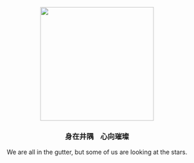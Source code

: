 <div align="center">
  <p>
    <img height="260" src="https://avatars.githubusercontent.com/u/42245459?v=4" />
  </p>
  <p>
    <h3>身在井隅&nbsp;&nbsp;&nbsp;&nbsp;心向璀璨</h3>
    <p>We are all in the gutter, but some of us are looking at the stars.</p>
  </p>
<!--   <p>
    <img src="https://img.shields.io/github/followers/align" />
    <img src="https://img.shields.io/github/stars/align">
    <img src="https://visitor-badge.laobi.icu/badge?page_id=align.align.README.md" />
  </p> -->
</div>


<!--
**align/align** is a ✨ _special_ ✨ repository because its `README.md` (this file) appears on your GitHub profile.

Here are some ideas to get you started:

- 🔭 I’m currently working on ...
- 🌱 I’m currently learning ...
- 👯 I’m looking to collaborate on ...
- 🤔 I’m looking for help with ...
- 💬 Ask me about ...
- 📫 How to reach me: ...
- 😄 Pronouns: ...
- ⚡ Fun fact: ...
-->
